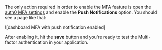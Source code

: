 The only action required in order to enable the MFA feature is open the [auth0 MFA settings]({$uiURL}/#/guardian) and enable the __Push Notifications__ option. You should see a page like that:

![dashboard MFA with push notification enabled]

After enabling it, hit the __save__ button and you're ready to test the Multi-factor authentication in your application.